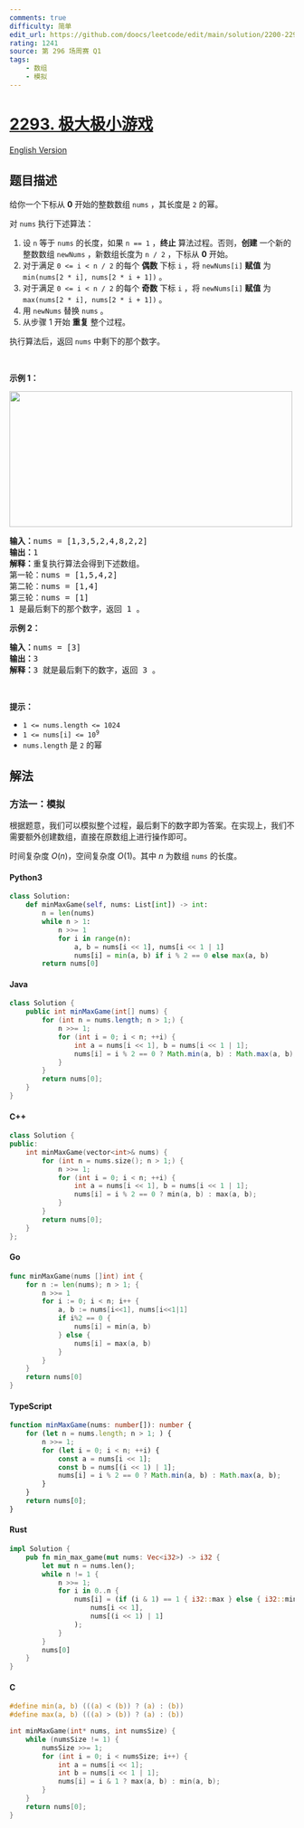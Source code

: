 ```yaml
---
comments: true
difficulty: 简单
edit_url: https://github.com/doocs/leetcode/edit/main/solution/2200-2299/2293.Min%20Max%20Game/README.md
rating: 1241
source: 第 296 场周赛 Q1
tags:
    - 数组
    - 模拟
---
```


<!-- problem:start -->

# [2293. 极大极小游戏](https://leetcode.cn/problems/min-max-game)

[English Version](/solution/2200-2299/2293.Min%20Max%20Game/README_EN.md)

## 题目描述

<!-- description:start -->

<p>给你一个下标从 <strong>0</strong> 开始的整数数组 <code>nums</code> ，其长度是 <code>2</code> 的幂。</p>

<p>对 <code>nums</code> 执行下述算法：</p>

<ol>
	<li>设 <code>n</code> 等于 <code>nums</code> 的长度，如果 <code>n == 1</code> ，<strong>终止</strong> 算法过程。否则，<strong>创建</strong> 一个新的整数数组&nbsp;<code>newNums</code> ，新数组长度为 <code>n / 2</code> ，下标从 <strong>0</strong> 开始。</li>
	<li>对于满足&nbsp;<code>0 &lt;= i &lt; n / 2</code> 的每个 <strong>偶数</strong> 下标 <code>i</code> ，将 <code>newNums[i]</code> <strong>赋值</strong> 为 <code>min(nums[2 * i], nums[2 * i + 1])</code> 。</li>
	<li>对于满足&nbsp;<code>0 &lt;= i &lt; n / 2</code> 的每个 <strong>奇数</strong> 下标 <code>i</code> ，将 <code>newNums[i]</code> <strong>赋值</strong> 为 <code>max(nums[2 * i], nums[2 * i + 1])</code> 。</li>
	<li>用 <code>newNums</code> 替换 <code>nums</code> 。</li>
	<li>从步骤 1 开始 <strong>重复</strong> 整个过程。</li>
</ol>

<p>执行算法后，返回 <code>nums</code> 中剩下的那个数字。</p>

<p>&nbsp;</p>

<p><strong>示例 1：</strong></p>

<p><img alt="" src="https://fastly.jsdelivr.net/gh/doocs/leetcode@main/solution/2200-2299/2293.Min%20Max%20Game/images/example1drawio-1.png" style="width: 500px; height: 240px;" /></p>

<pre>
<strong>输入：</strong>nums = [1,3,5,2,4,8,2,2]
<strong>输出：</strong>1
<strong>解释：</strong>重复执行算法会得到下述数组。
第一轮：nums = [1,5,4,2]
第二轮：nums = [1,4]
第三轮：nums = [1]
1 是最后剩下的那个数字，返回 1 。
</pre>

<p><strong>示例 2：</strong></p>

<pre>
<strong>输入：</strong>nums = [3]
<strong>输出：</strong>3
<strong>解释：</strong>3 就是最后剩下的数字，返回 3 。
</pre>

<p>&nbsp;</p>

<p><strong>提示：</strong></p>

<ul>
	<li><code>1 &lt;= nums.length &lt;= 1024</code></li>
	<li><code>1 &lt;= nums[i] &lt;= 10<sup>9</sup></code></li>
	<li><code>nums.length</code> 是 <code>2</code> 的幂</li>
</ul>

<!-- description:end -->

## 解法

<!-- solution:start -->

### 方法一：模拟

根据题意，我们可以模拟整个过程，最后剩下的数字即为答案。在实现上，我们不需要额外创建数组，直接在原数组上进行操作即可。

时间复杂度 $O(n)$，空间复杂度 $O(1)$。其中 $n$ 为数组 `nums` 的长度。

<!-- tabs:start -->

#### Python3

```python
class Solution:
    def minMaxGame(self, nums: List[int]) -> int:
        n = len(nums)
        while n > 1:
            n >>= 1
            for i in range(n):
                a, b = nums[i << 1], nums[i << 1 | 1]
                nums[i] = min(a, b) if i % 2 == 0 else max(a, b)
        return nums[0]
```

#### Java

```java
class Solution {
    public int minMaxGame(int[] nums) {
        for (int n = nums.length; n > 1;) {
            n >>= 1;
            for (int i = 0; i < n; ++i) {
                int a = nums[i << 1], b = nums[i << 1 | 1];
                nums[i] = i % 2 == 0 ? Math.min(a, b) : Math.max(a, b);
            }
        }
        return nums[0];
    }
}
```

#### C++

```cpp
class Solution {
public:
    int minMaxGame(vector<int>& nums) {
        for (int n = nums.size(); n > 1;) {
            n >>= 1;
            for (int i = 0; i < n; ++i) {
                int a = nums[i << 1], b = nums[i << 1 | 1];
                nums[i] = i % 2 == 0 ? min(a, b) : max(a, b);
            }
        }
        return nums[0];
    }
};
```

#### Go

```go
func minMaxGame(nums []int) int {
	for n := len(nums); n > 1; {
		n >>= 1
		for i := 0; i < n; i++ {
			a, b := nums[i<<1], nums[i<<1|1]
			if i%2 == 0 {
				nums[i] = min(a, b)
			} else {
				nums[i] = max(a, b)
			}
		}
	}
	return nums[0]
}
```

#### TypeScript

```ts
function minMaxGame(nums: number[]): number {
    for (let n = nums.length; n > 1; ) {
        n >>= 1;
        for (let i = 0; i < n; ++i) {
            const a = nums[i << 1];
            const b = nums[(i << 1) | 1];
            nums[i] = i % 2 == 0 ? Math.min(a, b) : Math.max(a, b);
        }
    }
    return nums[0];
}
```

#### Rust

```rust
impl Solution {
    pub fn min_max_game(mut nums: Vec<i32>) -> i32 {
        let mut n = nums.len();
        while n != 1 {
            n >>= 1;
            for i in 0..n {
                nums[i] = (if (i & 1) == 1 { i32::max } else { i32::min })(
                    nums[i << 1],
                    nums[(i << 1) | 1]
                );
            }
        }
        nums[0]
    }
}
```

#### C

```c
#define min(a, b) (((a) < (b)) ? (a) : (b))
#define max(a, b) (((a) > (b)) ? (a) : (b))

int minMaxGame(int* nums, int numsSize) {
    while (numsSize != 1) {
        numsSize >>= 1;
        for (int i = 0; i < numsSize; i++) {
            int a = nums[i << 1];
            int b = nums[i << 1 | 1];
            nums[i] = i & 1 ? max(a, b) : min(a, b);
        }
    }
    return nums[0];
}
```

<!-- tabs:end -->

<!-- solution:end -->

<!-- problem:end -->
